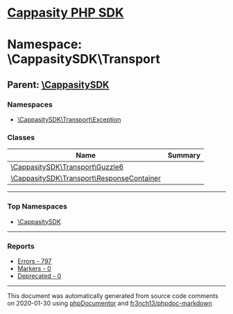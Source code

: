# [Cappasity PHP SDK](../home.md)

# Namespace: \CappasitySDK\Transport
## Parent: [\CappasitySDK](../namespaces/CappasitySDK.md)
### Namespaces
* [\CappasitySDK\Transport\Exception](../namespaces/CappasitySDK.Transport.Exception.md)
### Classes
| Name | Summary |
| ---- | ------- |
| [\CappasitySDK\Transport\Guzzle6](../classes/CappasitySDK.Transport.Guzzle6.md) |  |
| [\CappasitySDK\Transport\ResponseContainer](../classes/CappasitySDK.Transport.ResponseContainer.md) |  |

---

### Top Namespaces

* [\CappasitySDK](../namespaces/CappasitySDK.html.md)

---

### Reports
* [Errors - 797](../reports/errors.md)
* [Markers - 0](../reports/markers.md)
* [Deprecated - 0](../reports/deprecated.md)

---

This document was automatically generated from source code comments on 2020-01-30 using [phpDocumentor](http://www.phpdoc.org/) and [fr3nch13/phpdoc-markdown](https://github.com/fr3nch13/phpdoc-markdown)
